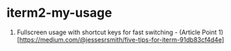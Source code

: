 # iterm2-my-usage

1. Fullscreen usage with shortcut keys for fast switching - (Article Point 1)[https://medium.com/@jessesrsmith/five-tips-for-iterm-91db83cf4d4e]
